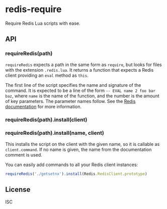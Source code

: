 # redis-require

  Require Redis Lua scripts with ease.

## API
### requireRedis(path)

  `requireRedis` expects a path in the same form as `require`, but looks for files with the extension `.redis.lua`.
  It returns a function that expects a Redis client providing an `eval` method as `this`.

  The first line of the script specifies the name and signature of the command.
  It is expected to be a line of the form `-- EVAL name 2 foo bar baz`, where `name` is the name of the function, and the number is the amount of key parameters.
  The parameter names follow.
  See the [Redis documentation](http://redis.io/commands/eval) for more information.

### requireRedis(path).install(client)
### requireRedis(path).install(name, client)

  This installs the script on the client with the given name, so it is callable as `client.command`.
  If no name is given, the name from the documentation comment is used.

  You can easily add commands to all your Redis client instances:
```js
requireRedis('./getsetnx').install(Redis.RedisClient.prototype)
```

## License

  ISC

